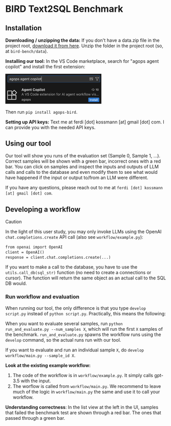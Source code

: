# BIRD Text2SQL Benchmark

## Installation

**Downloading / unzipping the data:** If you don't have a data.zip file in the project root, [download it from here](https://1drv.ms/u/c/0a2bf91af9c5e93d/ES4NjfHfw_BBjv5-75n4kSUBK8JIacAVo4BNKwXRBS6vlw?e=ZkDCJ5). Unzip the folder in the project root (so, at `bird-bench/data`).

**Installing our tool:** In the VS Code marketplace, search for "agops agent copilot" and install the first extension: 

<img src="media_for_readme/marketplace.png" alt="VS Code Marketplace" width="300">

Then run `pip install agops-bird`. 

**Setting up API keys:** Text me at ferdi [dot] kossmann [at] gmail [dot] com. I can provide you with the needed API keys. 

## Using our tool

Our tool will show you runs of the evaluation set (Sample 0, Sample 1, ...). Correct samples will be shown with a green bar, incorrect ones with a red bar. You can click on samples and inspect the inputs and outputs of LLM calls and calls to the database and even modify them to see what would have happened if the input or output to/from an LLM were different.

If you have any questions, please reach out to me at `ferdi [dot] kossmann [at] gmail [dot] com`.

## Developing a workflow

> [!CAUTION]
> In the light of this user study, you may only invoke LLMs using the OpenAI `chat.completions.create` API call (also see `workflow/example.py`):
>
> ```
> from openai import OpenAI
> client = OpenAI()
> response = client.chat.completions.create(...)
> ```
> If you want to make a call to the database, you have to use the `utils.call_db(sql_str)` function (no need to create a connections or cursor). The function will return the same object as an actual call to the SQL DB would. 


### Run workflow and evaluation

When running our tool, the only difference is that you type `develop script.py` instead of `python script.py`. Practically, this means the following:

When you want to evaluate several samples, run `python run_and_evaluate.py --num_samples X`, which will run the first `X` samples of the benchmark. `run_and_evaluate.py` spawns the workflow runs using the `develop` command, so the actual runs run with our tool.

If you want to evaluate and run an individual sample `X`, do `develop workflow/main.py --sample_id X`.

**Look at the existing example workflow:** 
1. The code of the workflow is in `workflow/example.py`. It simply calls gpt-3.5 with the input.
2. The worflow is called from `workflow/main.py`. We recommend to leave much of the logic in `workflow/main.py` the same and use it to call your workflow.

**Understanding correctness**: In the list view at the left in the UI, samples that failed the benchmark test are shown through a red bar. The ones that passed through a green bar.